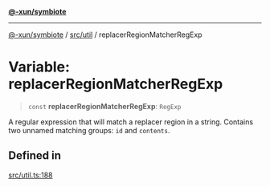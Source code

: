 [**@-xun/symbiote**](../../../README.md)

***

[@-xun/symbiote](../../../README.md) / [src/util](../README.md) / replacerRegionMatcherRegExp

# Variable: replacerRegionMatcherRegExp

> `const` **replacerRegionMatcherRegExp**: `RegExp`

A regular expression that will match a replacer region in a string. Contains
two unnamed matching groups: `id` and `contents`.

## Defined in

[src/util.ts:188](https://github.com/Xunnamius/symbiote/blob/c062d7c5dc980668c9246eeeaf1aa96da42e4471/src/util.ts#L188)
